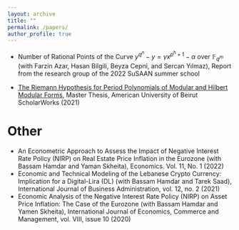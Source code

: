 ```yaml
---
layout: archive
title: ""
permalink: /papers/
author_profile: true
---
```

* Number of Rational Points of the Curve $y^{q^n}-y= \gamma x^{p^h+1}-\alpha$ over $\mathbb{F}_{q^m}$ (with Farzin Azar, Hasan Bilgili, Beyza Cepni, and Sercan Yılmaz), Report from the research group of the 2022 SuSAAN summer school

* [The Riemann Hypothesis for Period Polynomials of Modular and Hilbert Modular Forms](/papers/MyMasterThesis.pdf), Master Thesis, American University of Beirut ScholarWorks (2021)

# Other

* An Econometric Approach to Assess the Impact of Negative Interest Rate Policy (NIRP) on Real Estate Price Inflation in the Eurozone (with Bassam Hamdar and Yaman Skheita), Economics. Vol. 11, No. 1 (2022)
* Economic and Technical Modeling of the Lebanese Crypto Currency: Implication for a Digital-Lira (DL) (with Bassam Hamdar and Tarek Saad), International Journal of Business Administration, vol. 12, no. 2 (2021)
* Economic Analysis of the Negative Interest Rate Policy (NIRP) on Asset Price Inflation: The Case of the Eurozone (with Bassam Hamdar and Yamen Skheita), International Journal of Economics, Commerce and Management, vol. VIII, issue 10 (2020)
